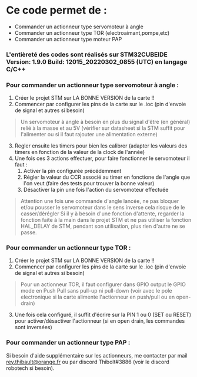 # Ce code permet de :

- Commander un actionneur type servomoteur à angle
- Commander un actionneur type TOR (electroaimant,pompe,etc)
- Commander un actionneur type moteur PAP 

### L'entièreté des codes sont réalisés sur STM32CUBEIDE Version: 1.9.0    Build: 12015_20220302_0855 (UTC) en langage C/C++


### Pour commander un actionneur type servomoteur à angle : 

1. Créer le projet STM sur LA BONNE VERSION de la carte !!
2. Commencer par configurer les pins de la carte sur le .ioc (pin d'envoie de signal et autres si besoin)
> Un servomoteur à angle à besoin en plus du signal d'être (en général) relié à la masse et au 5V (vérifier sur datasheet si la STM suffit pour l'alimenter ou si il faut rajouter une alimentation externe)
3. Regler ensuite les timers pour bien les calibrer (adapter les valeurs des timers en fonction de la valeur de la clock de l'année)
4. Une fois ces 3 actions effectuer, pour faire fonctionner le servomoteur il faut :
    1. Activer la pin configurée précédemment
    2. Régler la valeur du CCR associé au timer en fonctione de l'angle que l'on veut (faire des tests pour trouver la bonne valeur)
    3. Désactiver la pin une fois l'action du servomoteur effectuée
> Attention une fois une commande d'angle lancée, ne pas bloquer et/ou pousser le servomoteur dans le sens inverse cela risque de le casser/dérégler
> Si il y à besoin d'une fonction d'attente, regarder la fonction faite  à la main dans le projet STM et ne pas utiliser la fonction HAL_DELAY de STM, pendant son utilisation, plus rien d'autre ne se passe.


### Pour commander un actionneur type TOR : 

1. Créer le projet STM sur LA BONNE VERSION de la carte !!
2. Commencer par configurer les pins de la carte sur le .ioc (pin d'envoie de signal et autres si besoin)
> Pour un actionneur TOR, il faut configurer dans GPIO output le GPIO mode en Push Pull sans pull-up ni pull-down (voir avec le pole electronique si la carte alimente l'actionneur en push/pull ou en open-drain)
3. Une fois cela configuré, il suffit d'écrire sur la PIN 1 ou 0 (SET ou RESET) pour activer/désactiver l'actionneur (si en open drain, les commandes sont inversées)


### Pour commander un actionneur type PAP :





Si besoin d'aide supplémentaire sur les  actionneurs, me contacter par mail rey.thibault@orange.fr ou par discord Thibolt#3886 (voir le discord robotech si besoin).
